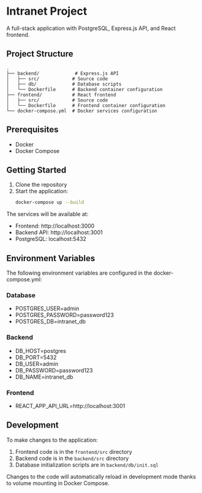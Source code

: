 # Intranet Project

A full-stack application with PostgreSQL, Express.js API, and React frontend.

## Project Structure

```
.
├── backend/             # Express.js API
│   ├── src/            # Source code
│   ├── db/             # Database scripts
│   └── Dockerfile      # Backend container configuration
├── frontend/           # React frontend
│   ├── src/            # Source code
│   └── Dockerfile      # Frontend container configuration
└── docker-compose.yml  # Docker services configuration
```

## Prerequisites

- Docker
- Docker Compose

## Getting Started

1. Clone the repository
2. Start the application:
   ```bash
   docker-compose up --build
   ```

The services will be available at:
- Frontend: http://localhost:3000
- Backend API: http://localhost:3001
- PostgreSQL: localhost:5432

## Environment Variables

The following environment variables are configured in the docker-compose.yml:

### Database
- POSTGRES_USER=admin
- POSTGRES_PASSWORD=password123
- POSTGRES_DB=intranet_db

### Backend
- DB_HOST=postgres
- DB_PORT=5432
- DB_USER=admin
- DB_PASSWORD=password123
- DB_NAME=intranet_db

### Frontend
- REACT_APP_API_URL=http://localhost:3001

## Development

To make changes to the application:

1. Frontend code is in the `frontend/src` directory
2. Backend code is in the `backend/src` directory
3. Database initialization scripts are in `backend/db/init.sql`

Changes to the code will automatically reload in development mode thanks to volume mounting in Docker Compose. 